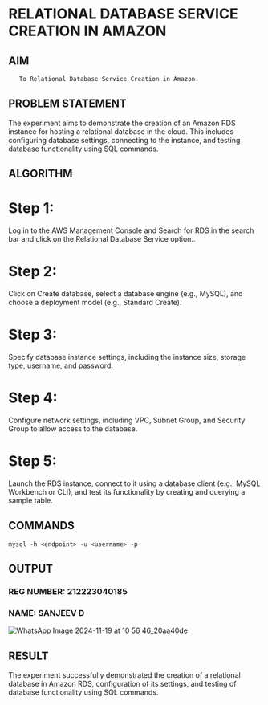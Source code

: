  # RELATIONAL DATABASE SERVICE CREATION IN AMAZON
  ## AIM
       To Relational Database Service Creation in Amazon.
## PROBLEM STATEMENT
 The experiment aims to demonstrate the creation of an Amazon RDS instance for hosting a relational database in the cloud. This includes configuring database settings, connecting to the instance, and testing database functionality using SQL commands.

## ALGORITHM
# Step 1:
Log in to the AWS Management Console and Search for RDS in the search bar and click on the Relational Database Service option..
# Step 2:
Click on Create database, select a database engine (e.g., MySQL), and choose a deployment model (e.g., Standard Create).
# Step 3:
Specify database instance settings, including the instance size, storage type, username, and password.
# Step 4:
Configure network settings, including VPC, Subnet Group, and Security Group to allow access to the database.
# Step 5:
Launch the RDS instance, connect to it using a database client (e.g., MySQL Workbench or CLI), and test its functionality by creating and querying a sample table.

## COMMANDS
```
mysql -h <endpoint> -u <username> -p

```
## OUTPUT
### REG NUMBER: 212223040185
### NAME: SANJEEV D
![WhatsApp Image 2024-11-19 at 10 56 46_20aa40de](https://github.com/user-attachments/assets/dd6e872c-cad7-4286-8265-89ca4d9121b2)

 
## RESULT
The experiment successfully demonstrated the creation of a relational database in Amazon RDS, configuration of its settings, and testing of database functionality using SQL commands. 
 

  


